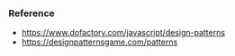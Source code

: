 ### Reference

- https://www.dofactory.com/javascript/design-patterns
- https://designpatternsgame.com/patterns
